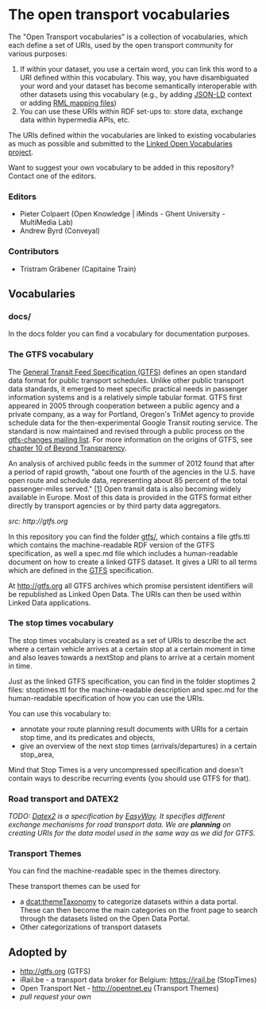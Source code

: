 # The open transport vocabularies

The "Open Transport vocabularies" is a collection of vocabularies, which each define a set of URIs, used by the open transport community for various purposes:

1. If within your dataset, you use a certain word, you can link this word to a URI defined within this vocabulary. This way, you have disambiguated your word and your dataset has become semantically interoperable with other datasets using this vocabulary (e.g., by adding [JSON-LD](http://www.w3.org/TR/json-ld/) context or adding [RML mapping files](http://rml.io))
2. You can use these URIs within RDF set-ups to: store data, exchange data within hypermedia APIs, etc.

The URIs defined within the vocabularies are linked to existing vocabularies as much as possible and submitted to the [Linked Open Vocabularies project](http://lov.okfn.org).

Want to suggest your own vocabulary to be added in this repository? Contact one of the editors.

### Editors

* Pieter Colpaert (Open Knowledge | iMinds - Ghent University - MultiMedia Lab)
* Andrew Byrd (Conveyal)

### Contributors

* Tristram Gräbener (Capitaine Train)

## Vocabularies

### docs/

In the docs folder you can find a vocabulary for documentation purposes.

### The GTFS vocabulary

The [General Transit Feed Specification (GTFS)](https://developers.google.com/transit/gtfs/reference) defines an open standard data format for public transport schedules. Unlike other public transport data standards, it emerged to meet specific practical needs in passenger information systems and is a relatively simple tabular format. GTFS first appeared in 2005 through cooperation between a public agency and a private company, as a way for Portland, Oregon's TriMet agency to provide schedule data for the then-experimental Google Transit routing service. The standard is now maintained and revised through a public process on the [gtfs-changes mailing list](https://groups.google.com/forum/#!forum/gtfs-changes). For more information on the origins of GTFS, see [chapter 10 of Beyond Transparency](http://beyondtransparency.org/chapters/part-2/pioneering-open-data-standards-the-gtfs-story/).

An analysis of archived public feeds in the summer of 2012 found that after a period of rapid growth, "about one fourth of the agencies in the U.S. have open route and schedule data, representing about 85 percent of the total passenger-miles served." [[1]](http://blog.openplans.org/2012/07/in-public-transit-the-number-of-passenger-miles-served-by-agencies-with-open-data-has-skyrocketed/) Open transit data is also becoming widely available in Europe. Most of this data is provided in the GTFS format either directly by transport agencies or by third party data aggregators.

_src: http://gtfs.org_

In this repository you can find the folder [gtfs/](gtfs/), which contains a file gtfs.ttl which contains the machine-readable RDF version of the GTFS specification, as well a spec.md file which includes a human-readable document on how to create a linked GTFS dataset. It gives a URI to all terms which are defined in the [GTFS](https://developers.google.com/transit/gtfs/reference) specification.

At http://gtfs.org all GTFS archives which promise persistent identifiers will be republished as Linked Open Data. The URIs can then be used within Linked Data applications.

### The stop times vocabulary

The stop times vocabulary is created as a set of URIs to describe the act where a certain vehicle arrives at a certain stop at a certain moment in time and also leaves towards a nextStop and plans to arrive at a certain moment in time.

Just as the linked GTFS specification, you can find in the folder stoptimes 2 files: stoptimes.ttl for the machine-readable description and spec.md for the human-readable specification of how you can use the URIs.

You can use this vocabulary to:
 * annotate your route planning result documents with URIs for a certain stop time, and its predicates and objects,
 * give an overview of the next stop times (arrivals/departures) in a certain stop_area,

Mind that Stop Times is a very uncompressed specification and doesn't contain ways to describe recurring events (you should use GTFS for that).

### Road transport and DATEX2

_TODO: [Datex2](http://www.datex2.eu/) is a specification by [EasyWay](http://www.easyway-its.eu/). It specifies different exchange mechanisms for road transport data. We are **planning** on creating URIs for the data model used in the same way as we did for GTFS._

### Transport Themes

You can find the machine-readable spec in the themes directory.

These transport themes can be used for
 * a [dcat:themeTaxonomy](http://www.w3.org/ns/dcat#themeTaxonomy) to categorize datasets within a data portal. These can then become the main categories on the front page to search through the datasets listed on the Open Data Portal.
 * Other categorizations of transport datasets

## Adopted by

 * http://gtfs.org (GTFS)
 * iRail.be - a transport data broker for Belgium: https://irail.be (StopTimes)
 * Open Transport Net - http://opentnet.eu (Transport Themes)
 * _pull request your own_
